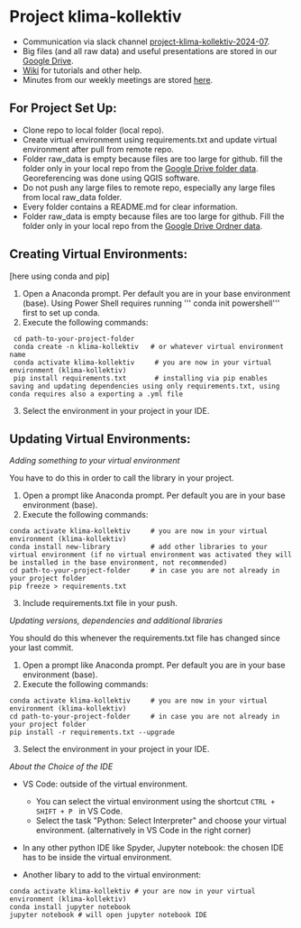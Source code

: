 # Project klima-kollektiv

* Communication via slack channel [project-klima-kollektiv-2024-07](https://correlaid.slack.com/archives/C07DAG9RR52).
* Big files (and all raw data) and useful presentations are stored in our [Google Drive](https://drive.google.com/drive/u/0/folders/1NIZPTE6bbTeMzjccTsxFNPS_JI491H-i).
* [Wiki](https://github.com/CorrelAid/klima-kollektiv/wiki) for tutorials and other help.
* Minutes from our weekly meetings are stored [here](https://drive.google.com/drive/u/0/folders/1GW-cFpNl4-H6kCT7CsSK6VPhYxSsGWI1).


## For Project Set Up:
* Clone repo to local folder (local repo).
* Create virtual environment using requirements.txt and update virtual environment after pull from remote repo.
* Folder raw_data is empty because files are too large for github. fill the folder only in your local repo from the [Google Drive folder data](https://drive.google.com/drive/u/0/folders/1IkIbwRA1dFFJGyGPFCmTpKO5LOPnoxR_). Georeferencing was done using QGIS software. 
* Do not push any large files to remote repo, especially any large files from local raw_data folder.
* Every folder contains a README.md for clear information.
* Folder raw_data is empty because files are too large for github. Fill the folder only in your local repo from the [Google Drive Ordner data](https://drive.google.com/drive/u/0/folders/1IkIbwRA1dFFJGyGPFCmTpKO5LOPnoxR_).

  
## Creating Virtual Environments:
[here using conda and pip]
1. Open a Anaconda prompt. Per default you are in your base environment (base). Using Power Shell requires running ''' conda init powershell''' first to set up conda.
2. Execute the following commands:
```
 cd path-to-your-project-folder
 conda create -n klima-kollektiv   # or whatever virtual environment name
 conda activate klima-kollektiv     # you are now in your virtual environment (klima-kollektiv)
 pip install requirements.txt       # installing via pip enables saving and updating dependencies using only requirements.txt, using conda requires also a exporting a .yml file
```
3. Select the environment in your project in your IDE.

## Updating Virtual Environments:

_Adding something to your virtual environment_

You have to do this in order to call the library in your project.
1. Open a prompt like Anaconda prompt. Per default you are in your base environment (base).
2. Execute the following commands:
 ```
 conda activate klima-kollektiv     # you are now in your virtual environment (klima-kollektiv)
 conda install new-library          # add other libraries to your virtual environment (if no virtual environment was activated they will be installed in the base environment, not recommended)
 cd path-to-your-project-folder     # in case you are not already in your project folder
 pip freeze > requirements.txt
```
3. Include requirements.txt file in your push.

_Updating versions, dependencies and additional libraries_

You should do this whenever the requirements.txt file has changed since your last commit.
1. Open a prompt like Anaconda prompt. Per default you are in your base environment (base).
2. Execute the following commands:
 ```
 conda activate klima-kollektiv     # you are now in your virtual environment (klima-kollektiv)
 cd path-to-your-project-folder     # in case you are not already in your project folder
 pip install -r requirements.txt --upgrade
```
3. Select the environment in your project in your IDE.
 

_About the Choice of the IDE_ 

* VS Code: outside of the virtual environment.
  * You can select the virtual environment using the shortcut ```CTRL + SHIFT + P ``` in VS Code.
  * Select the task "Python: Select Interpreter" and choose your virtual environment. (alternatively in VS Code in the right corner)

* In any other python IDE like Spyder, Jupyter notebook: the chosen IDE has to be inside the virtual environment.
* Another libary to add to the virtual environment: 
```
conda activate klima-kollektiv # your are now in your virtual environment (klima-kollektiv)
conda install jupyter notebook
jupyter notebook # will open jupyter notebook IDE
```

  
